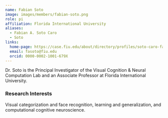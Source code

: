 ```yaml
---
name: Fabian Soto
image: images/members/fabian-soto.png
role: pi
affiliation: Florida International University
aliases:
  - Fabian A. Soto Caro
  - Soto
links:
  home-page: https://case.fiu.edu/about/directory/profiles/soto-caro-fabian.html
  email: fasoto@fiu.edu
  orcid: 0000-0002-1001-679X
---
```


Dr. Soto is the Principal Investigator of the Visual Cognition & Neural Computation Lab and an Associate Professor at Florida International University. 

### Research Interests
Visual categorization and face recognition, learning and generalization, and computational cognitive neuroscience.
